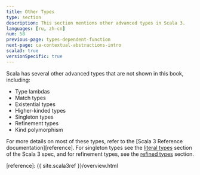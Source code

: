 ```yaml
---
title: Other Types
type: section
description: This section mentions other advanced types in Scala 3.
languages: [ru, zh-cn]
num: 58
previous-page: types-dependent-function
next-page: ca-contextual-abstractions-intro
scala3: true
versionSpecific: true
---
```



Scala has several other advanced types that are not shown in this book, including:

- Type lambdas
- Match types
- Existential types
- Higher-kinded types
- Singleton types
- Refinement types
- Kind polymorphism

For more details on most of these types, refer to the [Scala 3 Reference documentation][reference]. 
For singleton types see the [literal types](https://scala-lang.org/files/archive/spec/3.4/03-types.html#literal-types) section of the Scala 3 spec, 
and for refinement types, see the [refined types](https://scala-lang.org/files/archive/spec/3.4/03-types.html) section.




[reference]: {{ site.scala3ref }}/overview.html
